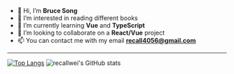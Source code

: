 - 👋 Hi, I’m **Bruce Song**
- 📖 I’m interested in reading different books
- 🌱 I’m currently learning **Vue** and **TypeScript**
- 💞️ I’m looking to collaborate on a **React/Vue** project
- 📫 You can contact me with my email **recall4056@gmail.com**

---

[![Top Langs](https://github-readme-stats.vercel.app/api/top-langs/?username=recallwei&layout=compact&theme=react)](https://github.com/recallwei)
![recallwei's GitHub stats](https://github-readme-stats.vercel.app/api?username=recallwei&count_private=true&theme=react)
